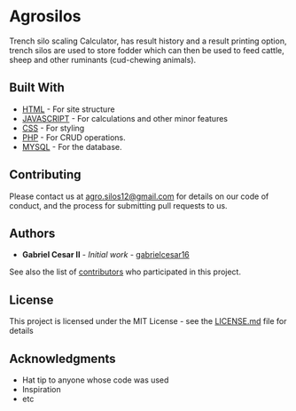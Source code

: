 # Agrosilos

Trench silo scaling Calculator, has result history and a result printing option, trench silos are used to store fodder which can then be used to feed cattle, sheep and other ruminants (cud-chewing animals).

## Built With

* [HTML](https://whatwg.org/) - For site structure
* [JAVASCRIPT](https://developer.mozilla.org/en-US/docs/Web/JavaScript) - For calculations and other minor features
* [CSS](https://developer.mozilla.org/en-US/docs/Web/CSS) - For styling
* [PHP](https://www.php.net/) - For CRUD operations.
* [MYSQL](https://www.mysql.com/) - For the database.

## Contributing

Please contact us at agro.silos12@gmail.com for details on our code of conduct, and the process for submitting pull requests to us.

## Authors

* **Gabriel Cesar II** - *Initial work* - [gabrielcesar16](https://github.com/gabrielcesar16/)

See also the list of [contributors](https://github.com/your/project/contributors) who participated in this project.

## License

This project is licensed under the MIT License - see the [LICENSE.md](LICENSE.md) file for details

## Acknowledgments

* Hat tip to anyone whose code was used
* Inspiration
* etc



